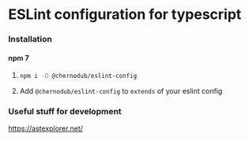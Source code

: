 # ESLint configuration for typescript

### Installation

#### npm 7

1.  ```bash
    npm i -D @chernodub/eslint-config
    ```
2.  Add `@chernodub/eslint-config` to `extends` of your eslint config


### Useful stuff for development

https://astexplorer.net/
